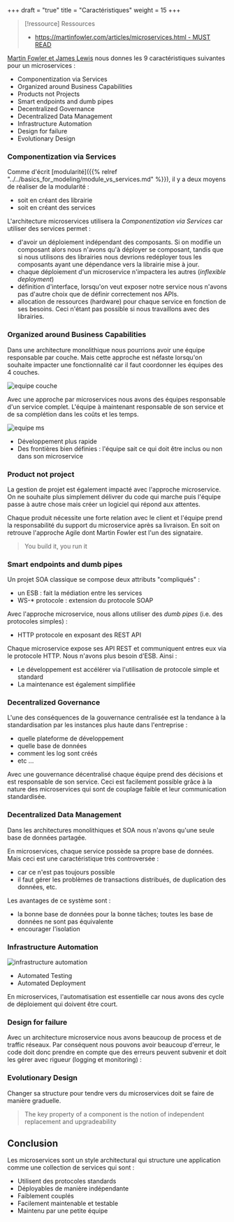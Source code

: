 +++
draft = "true"
title = "Caractéristiques"
weight = 15
+++

> [!ressource] Ressources
> - [https://martinfowler.com/articles/microservices.html - MUST READ](https://martinfowler.com/articles/microservices.html)

[Martin Fowler et James Lewis](https://martinfowler.com/articles/microservices.html#CharacteristicsOfAMicroserviceArchitecture) nous donnes les 9 caractéristiques suivantes pour un microservices :

- Componentization via Services
- Organized around Business Capabilities
- Products not Projects
- Smart endpoints and dumb pipes
- Decentralized Governance
- Decentralized Data Management
- Infrastructure Automation
- Design for failure
- Evolutionary Design

### Componentization via Services

Comme d'écrit [modularité]({{% relref "../../basics_for_modeling/module_vs_services.md" %}}), il y a deux moyens de réaliser de la modularité :

- soit en créant des librairie
- soit en créant des services

L'architecture microservices utilisera la _Componentization via Services_ car utiliser des services permet :

- d'avoir un déploiement indépendant des composants. Si on modifie un composant alors nous n'avons qu'à déployer se composant, tandis que si nous utilisons des librairies nous devrions redéployer tous les composants ayant une dépendance vers la librairie mise à jour.
- chaque déploiement d'un microservice n'impactera les autres (_inflexible deployment_)
- définition d'interface, lorsqu'on veut exposer notre service nous n'avons pas d'autre choix que de définir correctement nos APIs.
- allocation de ressources (hardware) pour chaque service en fonction de ses besoins. Ceci n'étant pas possible si nous travaillons avec des librairies.

### Organized around Business Capabilities

Dans une architecture monolithique nous pourrions avoir une équipe responsable par couche. Mais cette approche est néfaste lorsqu'on souhaite impacter une fonctionnalité car il faut coordonner les équipes des 4 couches.

![equipe couche](../images/equipe_couche.png?width=15pc)

Avec une approche par microservices nous avons des équipes responsable d'un service complet. L'équipe à maintenant responsable de son service et de sa complétion dans les coûts et les temps.

![equipe ms](../images/equipe_ms.png?width=15pc)

- Développement plus rapide
- Des frontières bien définies : l'équipe sait ce qui doit être inclus ou non dans son microservice

### Product not project

La gestion de projet est également impacté avec l'approche microservice. On ne souhaite plus simplement délivrer du code qui marche puis l'équipe passe à autre chose mais créer un logiciel qui répond aux attentes.

Chaque produit nécessite une forte relation avec le client et l'équipe prend la responsabilité du support du microservice après sa livraison. En soit on retrouve l'approche Agile dont Martin Fowler est l'un des signataire.

> You build it, you run it

### Smart endpoints and dumb pipes

Un projet SOA classique se compose deux attributs "compliqués" :

- un ESB : fait la médiation entre les services
- WS-\* protocole : extension du protocole SOAP

Avec l'approche microservice, nous allons utiliser des _dumb pipes_ (i.e. des protocoles simples) :

- HTTP protocole en exposant des REST API

Chaque microservice expose ses API REST et communiquent entres eux via le protocole HTTP. Nous n'avons plus besoin d'ESB. Ainsi :

- Le développement est accélérer via l'utilisation de protocole simple et standard
- La maintenance est également simplifiée

### Decentralized Governance

L'une des conséquences de la gouvernance centralisée est la tendance à la standardisation par les instances plus haute dans l'entreprise :

- quelle plateforme de développement
- quelle base de données
- comment les log sont créés
- etc ...

Avec une gouvernance décentralisé chaque équipe prend des décisions et est responsable de son service. Ceci est facilement possible grâce à la nature des microservices qui sont de couplage faible et leur communication standardisée.

### Decentralized Data Management

Dans les architectures monolithiques et SOA nous n'avons qu'une seule base de données partagée.

En microservices, chaque service possède sa propre base de données. Mais ceci est une caractéristique très controversée :

- car ce n'est pas toujours possible
- il faut gérer les problèmes de transactions distribués, de duplication des données, etc.

Les avantages de ce système sont :

- la bonne base de données pour la bonne tâches; toutes les base de données ne sont pas équivalente
- encourager l'isolation

### Infrastructure Automation

![infrastructure automation](../images/automation.png)

- Automated Testing
- Automated Deployment

En microservices, l'automatisation est essentielle car nous avons des cycle de déploiement qui doivent être court.

### Design for failure

Avec un architecture microservice nous avons beaucoup de process et de traffic réseaux. Par conséquent nous pouvons avoir beaucoup d'erreur, le code doit donc prendre en compte que des erreurs peuvent subvenir et doit les gérer avec rigueur (logging et monitoring) :

### Evolutionary Design

Changer sa structure pour tendre vers du microservices doit se faire de manière graduelle.

> The key property of a component is the notion of independent replacement and upgradeability

## Conclusion

Les microservices sont un style architectural qui structure une application comme une collection de services qui sont :

- Utilisent des protocoles standards
- Déployables de manière indépendante
- Faiblement couplés
- Facilement maintenable et testable
- Maintenu par une petite équipe
